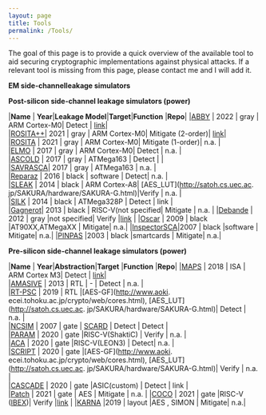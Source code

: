 ```yaml
---
layout: page
title: Tools
permalink: /Tools/
---
```



The goal of this page is to provide a quick overview of the available tool to aid securing cryptographic implementations against physical attacks. If a relevant tool is missing from this page, please contact me and I will add it. 


**EM side-channelleakage simulators**

**Post-silicon side-channel leakage simulators (power)**

|**Name**      | **Year**|**Leakage Model**|**Target**|**Function** |**Repo**|
|[ABBY](https://link.springer.com/chapter/10.1007/978-3-319-89641-0_5)    | 2022    | gray        | ARM Cortex-M0|  Detect     |   [link](https://github.com/cryptolu/maps)|       
|[ROSITA++](https://link.springer.com/chapter/10.1007/978-3-319-89641-0_5)| 2021    | gray        | ARM Cortex-M0|  Mitigate (2-order)|   [link](https://github.com/cryptolu/maps)|         
|[ROSITA](https://link.springer.com/chapter/10.1007/978-3-642-42001-6_12)  | 2021    | gray        | ARM Cortex-M0|  Mitigate (1-order)|      n.a. |  
|[ELMO](https://jin.ece.ufl.edu/papers/VTS19.pdf)    | 2017    | gray        | ARM Cortex-M0|  Detect     |  n.a.     |         
|[ASCOLD](https://citeseerx.ist.psu.edu/viewdoc/download?doi=10.1.1.113.638&rep=rep1&type=pdf)  | 2017    | gray        | ATMega163    | Detect     |         |              
|[SAVRASCA](https://arxiv.org/abs/1911.08813)| 2017    | gray        | ATMega163    |   n.a.      |         
|[Reparaz](https://eprint.iacr.org/2020/1192) | 2016    | black       | software     | Detect|    n.a.     |         
|[SLEAK](https://dl.acm.org/doi/10.1145/3383445)   | 2014    | black       | ARM Cortex-A8| [AES_LUT](http://satoh.cs.uec.ac.
jp/SAKURA/hardware/SAKURA-G.html)|Verify   |   n.a.  |       
|[SILK](https://www.esat.kuleuven.be/cosic/publications/article-3204.pdf)    | 2014    | black       | ATMega328P   |  Detect     |    link     |         
|[Gagnerot](https://link.springer.com/article/10.1007/s11227-021-03927-w)| 2013    | black       | RISC-V(not specified|  Mitigate   |     n.a.  |
|[Debande](https://pure.tugraz.at/ws/portalfiles/portal/30823144/main.pdf) | 2012    | gray        |not specified| Verify |[link](https://github.com/IAIK/coco-ibex)      |
|[Oscar](https://ieeexplore.ieee.org/document/8942173)   | 2009    | black       |AT90XX,ATMegaXX | Mitigate| n.a.|
|[InspectorSCA](https://ieeexplore.ieee.org/document/8942173)|2007 | black       |software | Mitigate| n.a.|
|[PINPAS](https://ieeexplore.ieee.org/document/8942173)     |2003  | black       |smartcards  | Mitigate| n.a.|

**Pre-silicon side-channel leakage simulators (power)**

|**Name**        | **Year**|**Abstraction**|**Target**    |**Function** |**Repo**|
|[MAPS](https://link.springer.com/chapter/10.1007/978-3-319-89641-0_5)      | 2018    | ISA          | ARM Cortex M3|  Detect     |   [link](https://github.com/cryptolu/maps)|         
|[AMASIVE](https://link.springer.com/chapter/10.1007/978-3-642-42001-6_12)   | 2013    | RTL          |      -       |  Detect     |      n.a.   |  
|[RT-PSC](https://jin.ece.ufl.edu/papers/VTS19.pdf)    | 2019    | RTL          |[AES-GF](http://www.aoki.
ecei.tohoku.ac.jp/crypto/web/cores.html), [AES_LUT](http://satoh.cs.uec.ac.
jp/SAKURA/hardware/SAKURA-G.html)| Detect       |  n.a.     |         
|[NCSIM](https://citeseerx.ist.psu.edu/viewdoc/download?doi=10.1.1.113.638&rep=rep1&type=pdf)     | 2007    | gate         | [SCARD](https://cordis.europa.eu/project/id/507270)  | Detect     | Detect        |              
|[PARAM](https://arxiv.org/abs/1911.08813)     | 2020    | gate         |RISC-V(ShaktiC)             | Verify     |   n.a.      |         
|[ACA](https://eprint.iacr.org/2020/1192)       | 2020    | gate         |RISC-V(LEON3)               | Detect|    n.a.     |         
|[SCRIPT](https://dl.acm.org/doi/10.1145/3383445)    | 2020    | gate         |[AES-GF](http://www.aoki.
ecei.tohoku.ac.jp/crypto/web/cores.html), [AES_LUT](http://satoh.cs.uec.ac.
jp/SAKURA/hardware/SAKURA-G.html)|  Verify   |   n.a.  |       
|[CASCADE](https://www.esat.kuleuven.be/cosic/publications/article-3204.pdf)   | 2020    | gate         |ASIC(custom)                |  Detect     |    link     |         
|[Patch](https://link.springer.com/article/10.1007/s11227-021-03927-w)     | 2021    | gate         |    AES                     |  Mitigate   |     n.a.  |
|[COCO](https://pure.tugraz.at/ws/portalfiles/portal/30823144/main.pdf)      | 2021    | gate         |RISC-V ([IBEX](https://github.com/lowRISC/ibex))| Verify |[link](https://github.com/IAIK/coco-ibex)      |
|[KARNA](https://ieeexplore.ieee.org/document/8942173)     |2019     | layout       |AES , SIMON  | Mitigate| n.a.|
